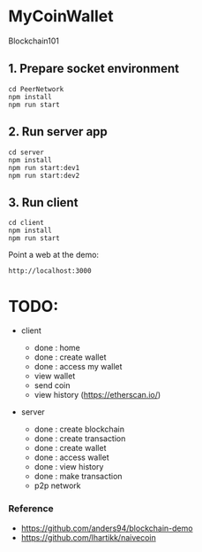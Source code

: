 # MyCoinWallet
Blockchain101

## 1. Prepare socket environment
```
cd PeerNetwork
npm install
npm run start
```

## 2. Run server app
```
cd server
npm install
npm run start:dev1
npm run start:dev2
```

## 3. Run client
```
cd client
npm install
npm run start
```
Point a web at the demo:
```
http://localhost:3000
```


# TODO:
- client
    - done : home
    - done : create wallet
    - done : access my wallet
    - view wallet
    - send coin
    - view history (https://etherscan.io/)

- server
    - done : create blockchain
    - done : create transaction
    - done : create wallet
    - done : access wallet
    - done : view history
    - done : make transaction
    - p2p network

### Reference
- https://github.com/anders94/blockchain-demo
- https://github.com/lhartikk/naivecoin